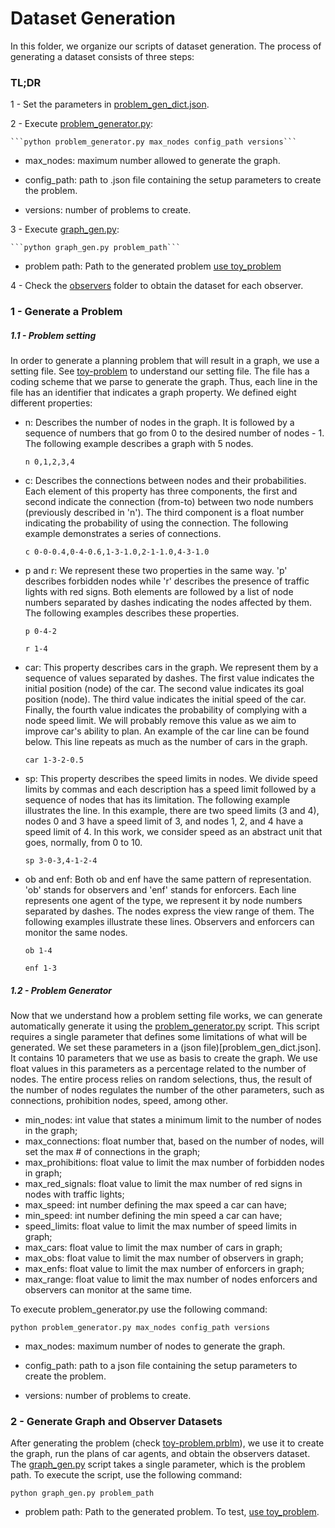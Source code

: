 # Dataset Generation

In this folder, we organize our scripts of dataset generation.
The process of generating a dataset consists of three steps:

### TL;DR

1 - Set the parameters in [problem_gen_dict.json](problem_gen_dict.json).

2 - Execute [problem_generator.py](problem_generator.py):

    ```python problem_generator.py max_nodes config_path versions```

- max_nodes: maximum number allowed to generate the graph.

- config_path: path to .json file containing the setup parameters to create the problem.

- versions: number of problems to create.

3 - Execute [graph_gen.py](graph_gen.py):

    ```python graph_gen.py problem_path```

- problem path: Path to the generated problem [use toy_problem](problems/toy-problem.prblm)

4 - Check the [observers](observers/) folder to obtain the dataset for each observer. 

### 1 - Generate a Problem


##### 1.1 - Problem setting

In order to generate a planning problem that will result in a graph, we use a setting file.
See [toy-problem](problems/toy-problem.prblm) to understand our setting file.
The file has a coding scheme that we parse to generate the graph.
Thus, each line in the file has an identifier that indicates a graph property.
We defined eight different properties:

- n: Describes the number of nodes in the graph.
It is followed by a sequence of numbers that go from 0 to the desired number of nodes - 1.
The following example describes a graph with 5 nodes.

    ```n 0,1,2,3,4```


- c: Describes the connections between nodes and their probabilities.
Each element of this property has three components, the first and second indicate the connection (from-to) between two node numbers (previously described in 'n').
The third component is a float number indicating the probability of using the connection.
The following example demonstrates a series of connections.

    ```c 0-0-0.4,0-4-0.6,1-3-1.0,2-1-1.0,4-3-1.0```

- p and r: We represent these two properties in the same way.
'p' describes forbidden nodes while 'r' describes the presence of traffic lights with red signs.
Both elements are followed by a list of node numbers separated by dashes indicating the nodes affected by them.
The following examples describes these properties.

    ```p 0-4-2```

    ```r 1-4```

- car: This property describes cars in the graph. We represent them by a sequence of values separated by dashes.
The first value indicates the initial position (node) of the car.
The second value indicates its goal position (node).
The third value indicates the initial speed of the car.
Finally, the fourth value indicates the probability of complying with a node speed limit.
We will probably remove this value as we aim to improve car's ability to plan.
An example of the car line can be found below.
This line repeats as much as the number of cars in the graph.

    ```car 1-3-2-0.5```

- sp: This property describes the speed limits in nodes.
We divide speed limits by commas and each description has a speed limit followed by a sequence of nodes that has its limitation.
The following example illustrates the line.
In this example, there are two speed limits (3 and 4), nodes 0 and 3 have a speed limit of 3, and nodes 1, 2, and 4 have a speed limit of 4.
In this work, we consider speed as an abstract unit that goes, normally, from 0 to 10.

    ```sp 3-0-3,4-1-2-4```

- ob and enf: Both ob and enf have the same pattern of representation.
'ob' stands for observers and 'enf' stands for enforcers.
Each line represents one agent of the type, we represent it by node numbers separated by dashes.
The nodes express the view range of them.
The following examples illustrate these lines.
Observers and enforcers can monitor the same nodes.

    ```ob 1-4```

    ```enf 1-3```

##### 1.2 - Problem Generator

Now that we understand how a problem setting file works, we can generate automatically generate it using the [problem_generator.py](problem_generator.py) script.
This script requires a single parameter that defines some limitations of what will be generated.
We set these parameters in a (json file)[problem_gen_dict.json].
It contains 10 parameters that we use as basis to create the graph.
We use float values in this parameters as a percentage related to the number of nodes.
The entire process relies on random selections, thus, the result of the number of nodes regulates the number of the other parameters, such as connections, prohibition nodes, speed, among other.

- min_nodes: int value that states a minimum limit to the number of nodes in the graph;
- max_connections: float number that, based on the number of nodes, will set the max # of connections in the graph;
- max_prohibitions: float value to limit the max number of forbidden nodes in graph;
- max_red_signals: float value to limit the max number of red signs in nodes with traffic lights;
- max_speed: int number defining the max speed a car can have;
- min_speed: int number defining the min speed a car can have;
- speed_limits: float value to limit the max number of speed limits in graph;
- max_cars: float value to limit the max number of cars in graph;
- max_obs: float value to limit the max number of observers in graph;
- max_enfs: float value to limit the max number of enforcers in graph;
- max_range: float value to limit the max number of nodes enforcers and observers can monitor at the same time.

To execute problem_generator.py use the following command:

```python problem_generator.py max_nodes config_path versions```

- max_nodes: maximum number of nodes to generate the graph.

- config_path: path to a json file containing the setup parameters to create the problem.

- versions: number of problems to create.

### 2 - Generate Graph and Observer Datasets

After generating the problem (check [toy-problem.prblm](problems/toy-problem.prblm)), we use it to create the graph, run the plans of car agents, and obtain the observers dataset.
The [graph_gen.py](graph_gen.py) script takes a single parameter, which is the problem path.
To execute the script, use the following command:

```python graph_gen.py problem_path```

- problem path: Path to the generated problem. To test, [use toy_problem](problems/toy-problem.prblm).